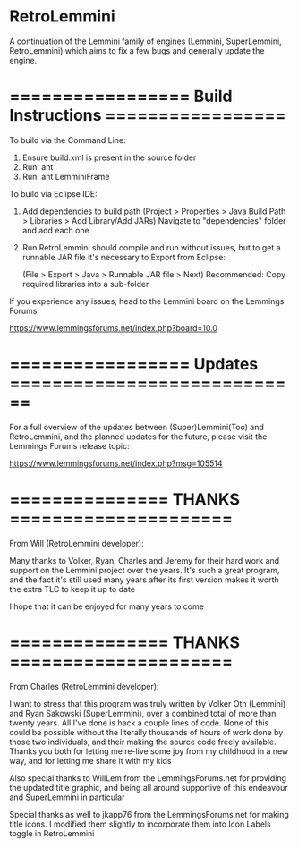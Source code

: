 # RetroLemmini

A continuation of the Lemmini family of engines (Lemmini, SuperLemmini, RetroLemmini) which aims to fix a few bugs and generally update the engine.

# ================= Build Instructions =================

To build via the Command Line:

1. Ensure build.xml is present in the source folder
2. Run: ant
3. Run: ant LemminiFrame

To build via Eclipse IDE:

1. Add dependencies to build path
   (Project > Properties > Java Build Path > Libraries > Add Library/Add JARs)
   Navigate to "dependencies" folder and add each one
2. Run
   RetroLemmini should compile and run without issues, but to get a runnable JAR file it's necessary to Export from Eclipse:
   
   (File > Export > Java > Runnable JAR file > Next)
   Recommended: Copy required libraries into a sub-folder
   
If you experience any issues, head to the Lemmini board on the Lemmings Forums:

https://www.lemmingsforums.net/index.php?board=10.0

# ================= Updates ============================

For a full overview of the updates between (Super)Lemmini(Too) and RetroLemmini, and the planned updates for the future,
please visit the Lemmings Forums release topic:

https://www.lemmingsforums.net/index.php?msg=105514

# =============== THANKS =====================

From Will (RetroLemmini developer):

Many thanks to Volker, Ryan, Charles and Jeremy for their hard work and support on the Lemmini project over the years. It's such a great program, and the
fact it's still used many years after its first version makes it worth the extra TLC to keep it up to date

I hope that it can be enjoyed for many years to come

# =============== THANKS =====================

From Charles (RetroLemmini developer):

I want to stress that this program was truly written by Volker Oth (Lemmini) and Ryan Sakowski (SuperLemmini), over a combined total of more than twenty years.
All I've done is hack a couple lines of code. None of this could be possible without the literally thousands of hours of work done by those two individuals,
and their making the source code freely available. Thanks you both for letting me re-live some joy from my childhood in a new way, and for letting me share
it with my kids

Also special thanks to WillLem from the LemmingsForums.net for providing the updated title graphic, and being all around supportive of this endeavour and
SuperLemmini in particular

Special thanks as well to jkapp76 from the LemmingsForums.net for making title icons. I modified them slightly to incorporate them into Icon Labels toggle
in RetroLemmini